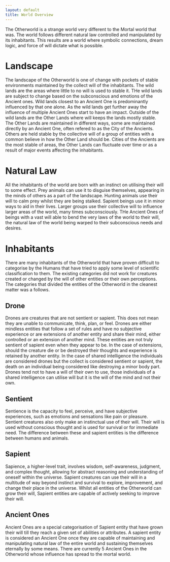 ```yaml
---
layout: default
title: World Overview
---
```


The Otherworld is a strange world very different to the Mortal world that was. The world follows different natural law controlled and manipulated by its inhabitants. This results are a world where symbolic connections, dream logic, and force of will dictate what is possible.

# Landscape
The landscape of the Otherworld is one of change with pockets of stable environments maintained by the collect will of the inhabitants. The wild lands are the areas where little to no will is used to stable it. THe wild lands are subject to change based on the subconscious and emotions of the Ancient ones. Wild lands closest to an Ancient One is predominantly influenced by that one alone. As the wild lands get further away the influence of multiple Ancient Ones start to have an impact.
Outside of the wild lands are the Other Lands where will keeps the lands mostly stable. The Other Lands are maintained in different ways, some are maintained directly by an Ancient One, often refered to as the City of the Ancients. Others are held stable by the collective will of a group of entities with a common believe in how the Other Land should be. Cities of the Ancients are the most stable of areas, the Other Lands can fluctuate over time or as a result of major events affecting the inhabitants. 

# Natural Law
All the inhabitants of the world are born with an instinct on utilising their will to some effect. Prey animals can use it to disguise themselves, appearing in the minds of others as a part of the landscape. Hunting animals use their will to calm prey whilst they are being stalked. Sapient beings use it in minor ways to aid in their lives. Larger groups use their collective will to influence larger areas of the world, many times subconsciously. THe Ancient Ones of beings with a vast will able to bend the very laws of the world to their will, the natural law of the world being warped to their subconscious needs and desires.

# Inhabitants
There are many inhabitants of the Otherworld that have proven difficult to categorise by the Humans that have tried to apply some level of scientific classification to them. The existing categories did not work for creatures created or changed by the will of other entities or their own perceptions. The categories that divided the entities of the Otherworld in the cleanest matter was a follows.

## Drone
Drones are creatures that are not sentient or sapient. This does not mean they are unable to communicate, think, plan, or feel. Drones are either mindless entities that follow a set of rules and have no subjective experience or are extensions of another entity and share their mind, either controlled or an extension of another mind. These entities are not truly sentient of sapient even when they appear to be. In the case of extensions, should the creature die or be destroyed their thoughts and experience is retained by another entity. In the case of shared intelligence the individuals are considered drones but the collect is considered sentient or sapient, the death on an individual being considered like destroying a minor body part. Drones tend not to have a will of their own to use, those individuals of a shared intelligence can utilise will but it is the will of the mind and not their own.

## Sentient
Sentience is the capacity to feel, perceive, and have subjective experiences, such as emotions and sensations like pain or pleasure. Sentient creatures also only make an instinctual use of their will. Their will is used without conscious thought and is used for survival or for immediate need. The difference between these and sapient entities is the difference between humans and animals. 

## Sapient
Sapience, a higher-level trait, involves wisdom, self-awareness, judgment, and complex thought, allowing for abstract reasoning and understanding of oneself within the universe. Sapient creatures can use their will in a multitude of way beyond instinct and survival to explore, improvement, and change their place in the universe. Whilst all entities of the Otherworld can grow their will, Sapient entities are capable of actively seeking to improve their will.

## Ancient Ones
Ancient Ones are a special categorisation of Sapient entity that have grown their will till they reach a given set of abilities or attributes. A sapient entity is considered an Ancient One once they are capable of maintaining and manipulating natural law of the entire world and sustaining themselves eternally by some means. There are currently 5 Ancient Ones in the Otherworld whose influence has spread to the mortal world. 